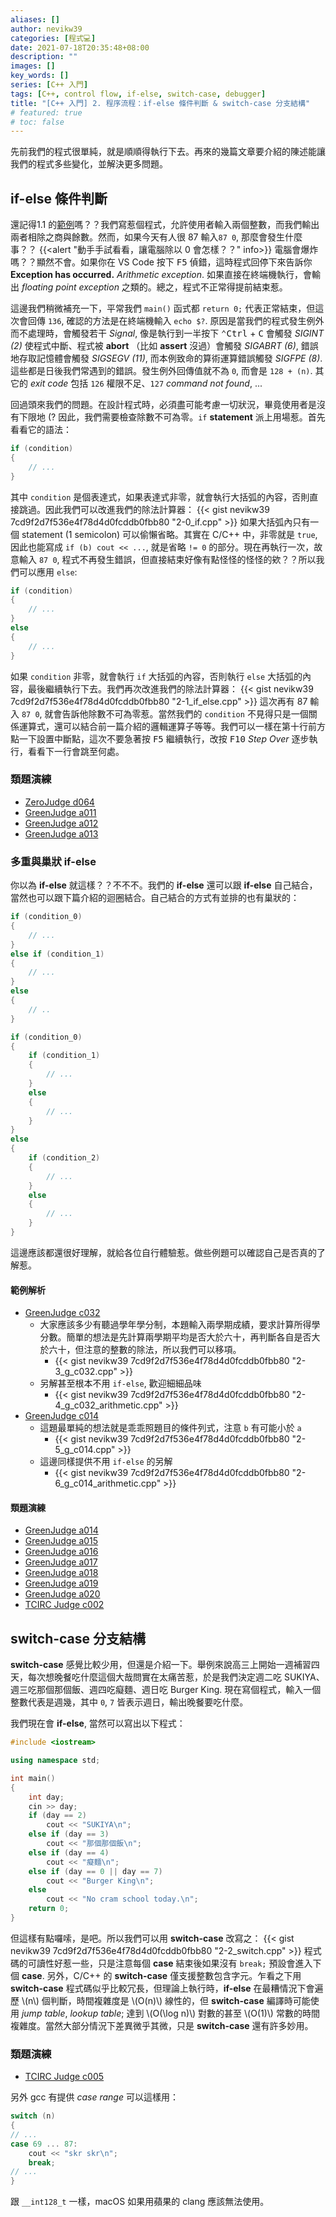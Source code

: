```yaml
---
aliases: []
author: nevikw39
categories: [程式💻]
date: 2021-07-18T20:35:48+08:00
description: ""
images: []
key_words: []
series: [C++ 入門]
tags: [C++, control flow, if-else, switch-case, debugger]
title: "[C++ 入門] 2. 程序流程：if-else 條件判斷 & switch-case 分支結構"
# featured: true
# toc: false
---
```


先前我們的程式很單純，就是順順得執行下去。再來的幾篇文章要介紹的陳述能讓我們的程式多些變化，並解決更多問題。

## if-else 條件判斷

還記得1.1 的[範例](https://gist.github.com/nevikw39/7cd9f2d7f536e4f78d4d0fcddb0fbb80#file-1-1-2_div_n_mod-cpp)嗎？？我們寫惹個程式，允許使用者輸入兩個整數，而我們輸出兩者相除之商與餘數。然而，如果今天有人很 87 輸入`87 0`, 那麼會發生什麼事？？
{{<alert "動手手試看看，讓電腦除以 0 會怎樣？？" info>}}
電腦會爆炸嗎？？顯然不會。如果你在 VS Code 按下 <kbd>F5</kbd> 偵錯，這時程式回停下來告訴你 **Exception has occurred.** _Arithmetic exception_. 如果直接在終端機執行，會輸出 _floating point exception_ 之類的。總之，程式不正常得提前結束惹。

這邊我們稍微補充一下，平常我們 `main()` 函式都 `return 0;` 代表正常結束，但這次會回傳 `136`, 確認的方法是在終端機輸入 `echo $?`. 原因是當我們的程式發生例外而不處理時，會觸發若干 _Signal_, 像是執行到一半按下 <kbd>⌃Ctrl</kbd> + <kbd>C</kbd> 會觸發 _SIGINT (2)_ 使程式中斷、程式被 **abort** （比如 **assert** 沒過）會觸發 _SIGABRT (6)_, 錯誤地存取記憶體會觸發 _SIGSEGV (11)_, 而本例致命的算術運算錯誤觸發 _SIGFPE (8)_. 這些都是日後我們常遇到的錯誤。發生例外回傳值就不為 `0`, 而會是 `128 + (n)`. 其它的 _exit code_ 包括 `126` 權限不足、`127` _command not found_, ...

回過頭來我們的問題。在設計程式時，必須盡可能考慮一切狀況，畢竟使用者是沒有下限地 (? 因此，我們需要檢查除數不可為零。`if` **statement** 派上用場惹。首先看看它的語法：
```cpp
if (condition)
{
    // ...
}
```
其中 `condition` 是個表達式，如果表達式非零，就會執行大括弧的內容，否則直接跳過。因此我們可以改進我們的除法計算器：
{{< gist nevikw39 7cd9f2d7f536e4f78d4d0fcddb0fbb80 "2-0_if.cpp" >}}
如果大括弧內只有一個 statement (1 semicolon) 可以偷懶省略。其實在 C/C++ 中，非零就是 `true`, 因此也能寫成 `if (b) cout << ...`, 就是省略 `!= 0` 的部分。現在再執行一次，故意輸入 `87 0`, 程式不再發生錯誤，但直接結束好像有點怪怪的怪怪的欸？？所以我們可以應用 `else`:
```cpp
if (condition)
{
    // ...
}
else
{
    // ...
}
```
如果 `condition` 非零，就會執行 `if` 大括弧的內容，否則執行 `else` 大括弧的內容，最後繼續執行下去。我們再次改進我們的除法計算器：
{{< gist nevikw39 7cd9f2d7f536e4f78d4d0fcddb0fbb80 "2-1_if_else.cpp" >}}
這次再有 87 輸入 `87 0`, 就會告訴他除數不可為零惹。當然我們的 `condition` 不見得只是一個關係運算式，還可以結合前一篇介紹的邏輯運算子等等。我們可以一樣在第十行前方點一下設置中斷點，這次不要急著按 <kbd>F5</kbd> 繼續執行，改按 <kbd>F10</kbd> _Step Over_ 逐步執行，看看下一行會跳至何處。

### 類題演練

- [ZeroJudge d064](https://zerojudge.tw/ShowProblem?problemid=d064)
- [GreenJudge a011](http://www.tcgs.tc.edu.tw:1218/ShowProblem?problemid=a011)
- [GreenJudge a012](http://www.tcgs.tc.edu.tw:1218/ShowProblem?problemid=a012)
- [GreenJudge a013](http://www.tcgs.tc.edu.tw:1218/ShowProblem?problemid=a013)

### 多重與巢狀 if-else

你以為 **if-else** 就這樣？？不不不。我們的 **if-else** 還可以跟 **if-else** 自己結合，當然也可以跟下篇介紹的迴圈結合。自己結合的方式有並排的也有巢狀的：
```cpp
if (condition_0)
{
    // ...
}
else if (condition_1)
{
    // ...
}
else
{
    // ..
}
```
```cpp
if (condition_0)
{
    if (condition_1)
    {
        // ...
    }
    else
    {
        // ...
    }
}
else
{
    if (condition_2)
    {
        // ...
    }
    else
    {
        // ...
    }
}
```
這邊應該都還很好理解，就給各位自行體驗惹。做些例題可以確認自己是否真的了解惹。

#### 範例解析

- [GreenJudge c032](http://www.tcgs.tc.edu.tw:1218/ShowProblem?problemid=c032)
    + 大家應該多少有聽過學年學分制，本題輸入兩學期成績，要求計算所得學分數。簡單的想法是先計算兩學期平均是否大於六十，再判斷各自是否大於六十，但注意的整數的除法，所以我們可以移項。
        * {{< gist nevikw39 7cd9f2d7f536e4f78d4d0fcddb0fbb80 "2-3_g_c032.cpp" >}}
    + 另解甚至根本不用 `if-else`, 歡迎細細品味
        * {{< gist nevikw39 7cd9f2d7f536e4f78d4d0fcddb0fbb80 "2-4_g_c032_arithmetic.cpp" >}}
- [GreenJudge c014](http://www.tcgs.tc.edu.tw:1218/ShowProblem?problemid=c014)
    + 這題最單純的想法就是乖乖照題目的條件列式，注意 `b` 有可能小於 `a`
        * {{< gist nevikw39 7cd9f2d7f536e4f78d4d0fcddb0fbb80 "2-5_g_c014.cpp" >}}
    + 這邊同樣提供不用 `if-else` 的另解
        * {{< gist nevikw39 7cd9f2d7f536e4f78d4d0fcddb0fbb80 "2-6_g_c014_arithmetic.cpp" >}}


#### 類題演練

- [GreenJudge a014](http://www.tcgs.tc.edu.tw:1218/ShowProblem?problemid=a014)
- [GreenJudge a015](http://www.tcgs.tc.edu.tw:1218/ShowProblem?problemid=a015)
- [GreenJudge a016](http://www.tcgs.tc.edu.tw:1218/ShowProblem?problemid=a016)
- [GreenJudge a017](http://www.tcgs.tc.edu.tw:1218/ShowProblem?problemid=a017)
- [GreenJudge a018](http://www.tcgs.tc.edu.tw:1218/ShowProblem?problemid=a018)
- [GreenJudge a019](http://www.tcgs.tc.edu.tw:1218/ShowProblem?problemid=a019)
- [GreenJudge a020](http://www.tcgs.tc.edu.tw:1218/ShowProblem?problemid=a020)
- [TCIRC Judge c002](https://judge.tcirc.tw/ShowProblem?problemid=c002)

## switch-case 分支結構

**switch-case** 感覺比較少用，但還是介紹一下。舉例來說高三上開始一週補習四天，每次想晚餐吃什麼這個大哉問實在太痛苦惹，於是我們決定週二吃 SUKIYA、週三吃那個那個飯、週四吃癡麵、週日吃 Burger King. 現在寫個程式，輸入一個整數代表是週幾，其中 `0`, `7` 皆表示週日，輸出晚餐要吃什麼。

我們現在會 **if-else**, 當然可以寫出以下程式：
```cpp
#include <iostream>

using namespace std;

int main()
{
    int day;
    cin >> day;
    if (day == 2)
        cout << "SUKIYA\n";
    else if (day == 3)
        cout << "那個那個飯\n";
    else if (day == 4)
        cout << "癡麵\n";
    else if (day == 0 || day == 7)
        cout << "Burger King\n";
    else
        cout << "No cram school today.\n";
    return 0;
}
```
但這樣有點囉嗦，是吧。所以我們可以用 **switch-case** 改寫之：
{{< gist nevikw39 7cd9f2d7f536e4f78d4d0fcddb0fbb80 "2-2_switch.cpp" >}}
程式碼的可讀性好惹一些，只是注意每個 **case** 結束後如果沒有 `break;` 預設會進入下個 **case**. 另外，C/C++ 的 **switch-case** 僅支援整數包含字元。乍看之下用 **switch-case** 程式碼似乎比較冗長，但理論上執行時，**if-else** 在最糟情況下會遍歷 \\(n\\) 個判斷，時間複雜度是 \\(O(n)\\) 線性的，但 **switch-case** 編譯時可能使用 _jump table_, _lookup table_; 達到 \\(O(\log n)\\) 對數的甚至 \\(O(1)\\) 常數的時間複雜度。當然大部分情況下差異微乎其微，只是 **switch-case** 還有許多妙用。

### 類題演練

- [TCIRC Judge c005](https://judge.tcirc.tw/ShowProblem?problemid=c005)

另外 gcc 有提供 _case range_ 可以這樣用：
```cpp
switch (n)
{
// ...
case 69 ... 87:
    cout << "skr skr\n";
    break;
// ...
}
```
跟 `__int128_t` 一樣，macOS 如果用蘋果的 clang 應該無法使用。
